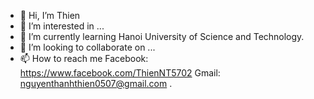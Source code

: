 - 👋 Hi, I’m Thien
- 👀 I’m interested in ...
- 🌱 I’m currently learning Hanoi University of Science and Technology.
- 💞️ I’m looking to collaborate on ...
- 📫 How to reach me  Facebook: https://www.facebook.com/ThienNT5702 
                      Gmail: nguyenthanhthien0507@gmail.com .

<!---
Thien0507/Thien0507 is a ✨ special ✨ repository because its `README.md` (this file) appears on your GitHub profile.
You can click the Preview link to take a look at your changes.
--->
